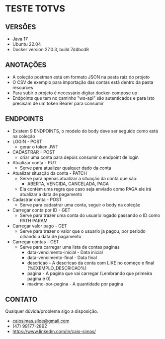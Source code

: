 # TESTE TOTVS

## VERSÕES
 - Java 17
 - Ubuntu 22.04
 - Docker version 27.0.3, build 7d4bcd8

## ANOTAÇÕES
 - A coleção postman está em formato JSON na pasta raiz do projeto
 - O CSV de exemplo para importação das contas está dentro da pasta resources
 - Para subir o projeto é necessário digitar docker-compose up
 - Endpoints que tem no caminho "ws-api" são autenticados e para isto precisam de um token Bearer para consumir

## ENDPOINTS
 - Existem 9 ENDPOINTS, o modelo do body deve ser seguido como está na coleção
 - LOGIN - POST
   - gerar o token JWT
 - CADASTRAR - POST
   - criar uma conta para depois consumir o endpoint de login
 - Atualizar conta - PUT
   - Serve para atualizar qualquer dado da conta
 - Atualizar situação da conta - PATCH
   - Serve para apenas atualizar a situação da conta que são:
     - ABERTA,
       VENCIDA,
       CANCELADA,
       PAGA
   - Ela contém uma regra que caso seja enviado como PAGA ele irá atualizar a data de pagamento
 - Cadastrar conta - POST
   - Serve para cadastrar uma conta, seguir o body na coleção
 - Carregar conta por ID - GET
   - Serve para trazer uma conta do usuario logado passando o ID como PATH PARAM
 - Carregar valor pago - GET
   - Serve para trazer o valor que o usuario ja pagou, por periodo olhando a data de pagamento
 - Carregar contas - GET
   - Serve para carregar uma lista de contas paginas
     - data-vencimento-inicial - Data inicial
     - data-vencimento-final - Data final
     - descricao - A descricao da conta com LIKE no começo e final (%EXEMPLO_DESCRICAO%)
     - pagina - A pagina que vai carregar (Lembrando que primeira pagina é 0)
     - maximo-por-pagina - A quantidade por pagina

## CONTATO
 Qualquer dúvida/problema sigo a disposição.
 - caiosimas.siloe@gmail.com
 - (47) 99177-2862
 - https://www.linkedin.com/in/caio-simas/
 